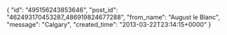  {
   "id": "495156243853646",
   "post_id": "462493170453287_486919824677288",
   "from_name": "August le Blanc",
   "message": "Calgary",
   "created_time": "2013-03-22T23:14:15+0000"
 }
